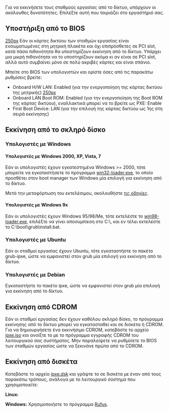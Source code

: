 Για να εκκινήσετε τους σταθμούς εργασίας από το δίκτυο, υπάρχουν οι
ακόλουθες δυνατότητες. Επιλέξτε αυτή που ταιριάζει στο εργαστήριό
σας.

## Υποστήριξη από το BIOS

[250px](Αρχείο:Enable-OnboardLan-and-BootROM.jpg "wikilink") Εάν οι
κάρτες δικτύου των σταθμών εργασίας είναι ενσωματωμένες στη μητρική
πλακέτα και όχι επιπρόσθετες σε PCI slot, κατά πάσα πιθανότητα θα
υποστηρίζουν εκκίνηση από το δίκτυο. Υπάρχει μια μικρή πιθανότητα
να το υποστηρίζουν ακόμα κι αν είναι σε PCI slot, αλλά αυτό συμβαίνει
μόνο σε πολύ ακριβές κάρτες και είναι σπάνιο.

Μπείτε στο BIOS των υπολογιστών και ορίστε όσες από τις παρακάτω
ρυθμίσεις βρείτε:

  - Onboard H/W LAN: Enabled (για την ενεργοποίηση της κάρτας δικτύου
    της μητρικής)
    [250px](Αρχείο:Lan-1st-Boot-Device02.jpg "wikilink")
  - Onboard LAN Boot ROM: Enabled (για την ενεργοποίηση της Boot ROM της
    κάρτας δικτύου), εναλλακτικά μπορεί να το βρείτε ως PXE: Enable
  - First Boot Device: LAN (για την επιλογή της κάρτας δικτύου ως 1ης
    στη σειρά εκκίνησης)

## Εκκίνηση από το σκληρό δίσκο

### Υπολογιστές με Windows

#### Υπολογιστές με Windows 2000, XP, Vista, 7

Εάν οι υπολογιστές έχουν εγκατεστημένα Windows \>= 2000, τότε μπορείτε
να εγκαταστήσετε το πρόγραμμα
[win32-loader.exe](http://ftp.debian.org/debian/tools/win32-loader/stable/win32-loader.exe),
το οποίο προσθέτει στον boot manager των Windows μία επιλογή για
εκκίνηση από το δίκτυο.

Μετά την μεταφόρτωση του εκτελέσιμου, ακολουθήστε [τις
οδηγίες](Linux/LTSP/Εκκίνηση_από_το_δίκτυο/Win32-loader "wikilink").

#### Υπολογιστές με Windows 9x

Εάν οι υπολογιστές έχουν Windows 95/98/Me, τότε εκτελέστε το
[win98-loader.exe](http://ts.sch.gr/repo/netboot/win98-loader.exe),
επιλέξτε να γίνει αποσυμπίεση στο C:\\, και εν τέλει εκτελέστε το
C:\\boot\\grub\\install.bat.

### Υπολογιστές με Ubuntu

Εάν οι σταθμοί εργασίας έχουν Ubuntu, τότε εγκαταστήστε το πακέτο
grub-ipxe, ώστε να εμφανιστεί στον grub μία επιλογή για εκκίνηση από το
δίκτυο.

### Υπολογιστές με Debian

Εγκαταστήστε το πακέτο ipxe, ώστε να εμφανιστεί στον grub μία επιλογή
για εκκίνηση από το δίκτυο.

## Εκκίνηση από CDROM

Εάν οι σταθμοί εργασίας δεν έχουν καθόλου σκληρό δίσκο, το πρόγραμμα
εκκίνησης από το δίκτυο μπορεί να εγκατασταθεί και σε δισκέτα ή
CDROM. Για να δημιουργήσετε ένα εκκινήσιμο CDROM, κατεβάστε το αρχείο
[ipxe.iso](http://boot.ipxe.org/ipxe.iso) και ανοίξτε το με το πρόγραμμα
εγγραφής CDROM του λειτουργικού σας συστήματος. Μην παραλείψετε να
ρυθμίσετε το BIOS των σταθμών εργασίας ώστε να ξεκινάνε πρώτα από
το CDROM.

## Εκκίνηση από δισκέτα

Κατεβάστε το αρχείο [ipxe.dsk](http://boot.ipxe.org/ipxe.dsk) και γράψτε
το σε δισκέτα με έναν από τους παρακάτω τρόπους, ανάλογα με το
λειτουργικό σύστημα που χρησιμοποιείτε:

**Linux:**

**Windows:** Χρησιμοποιήστε το πρόγραμμα [Rufus](https://rufus.ie/).